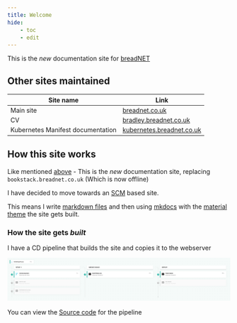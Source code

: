```yaml
---
title: Welcome
hide:
    - toc
    - edit
---
```


This is the _new_ documentation site for [breadNET](https://breadnet.co.uk)

## Other sites maintained
| Site name                         | Link                                                           |
|-----------------------------------|----------------------------------------------------------------|
| Main site                         | [breadnet.co.uk](https://breadnet.co.uk)                       |
| CV                                | [bradley.breadnet.co.uk](https://bradley.breadnet.co.uk)       |
| Kubernetes Manifest documentation | [kubernetes.breadnet.co.uk](https://kubernetes.breadnet.co.uk) |


## How this site works

Like mentioned [above](#:~:text=new%20documentation%20site%20for%20breadNET) - This is the _new_ documentation site,
replacing `bookstack.breadnet.co.uk` (Which is now offline)

I have decided to move towards an [SCM](https://git-scm.com) based site.

This means I write [markdown files](https://raw.githubusercontent.com/userbradley/documentation.breadnet.co.uk/master/README.md) and then using [mkdocs](https://mkdocs.org/) with the [material theme](https://squidfunk.github.io/mkdocs-material/)
the site gets built.

### How the site gets _built_

I have a CD pipeline that builds the site and copies it to the webserver

![](assets/pipeline.png)

You can view the [Source code](https://github.com/userbradley/documentation.breadnet.co.uk/blob/dev/cd/codefresh-v1.yml) for the pipeline 
